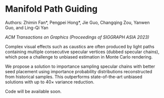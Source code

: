 # Manifold Path Guiding

Authors: Zhimin Fan*, Pengpei Hong*, Jie Guo, Changqing Zou, Yanwen Guo, and Ling-Qi Yan

_ACM Transactions on Graphics (Proceedings of SIGGRAPH ASIA 2023)_

Complex visual effects such as caustics are often produced by light paths containing multiple consecutive specular vertices (dubbed specular chains), which pose a challenge to unbiased estimation in Monte Carlo rendering.

We propose a solution to importance sampling specular chains with better seed placement using importance probability distributions reconstructed from historical samples. 
This outperforms state-of-the-art unbiased solutions with up to 40× variance reduction.

Code will be available soon.
